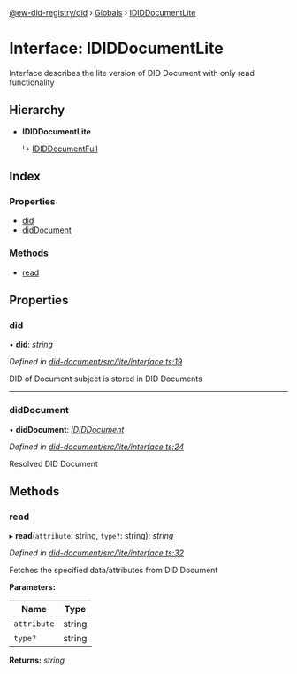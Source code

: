 [@ew-did-registry/did](../README.md) › [Globals](../globals.md) › [IDIDDocumentLite](ididdocumentlite.md)

# Interface: IDIDDocumentLite

Interface describes the lite version of DID Document with only read functionality

## Hierarchy

* **IDIDDocumentLite**

  ↳ [IDIDDocumentFull](ididdocumentfull.md)

## Index

### Properties

* [did](ididdocumentlite.md#did)
* [didDocument](ididdocumentlite.md#diddocument)

### Methods

* [read](ididdocumentlite.md#read)

## Properties

###  did

• **did**: *string*

*Defined in [did-document/src/lite/interface.ts:19](https://github.com/energywebfoundation/ew-did-registry/blob/3229236/packages/did-document/src/lite/interface.ts#L19)*

DID of Document subject is stored in DID Documents

___

###  didDocument

• **didDocument**: *[IDIDDocument](ididdocument.md)*

*Defined in [did-document/src/lite/interface.ts:24](https://github.com/energywebfoundation/ew-did-registry/blob/3229236/packages/did-document/src/lite/interface.ts#L24)*

Resolved DID Document

## Methods

###  read

▸ **read**(`attribute`: string, `type?`: string): *string*

*Defined in [did-document/src/lite/interface.ts:32](https://github.com/energywebfoundation/ew-did-registry/blob/3229236/packages/did-document/src/lite/interface.ts#L32)*

Fetches the specified data/attributes from DID Document

**Parameters:**

Name | Type |
------ | ------ |
`attribute` | string |
`type?` | string |

**Returns:** *string*
